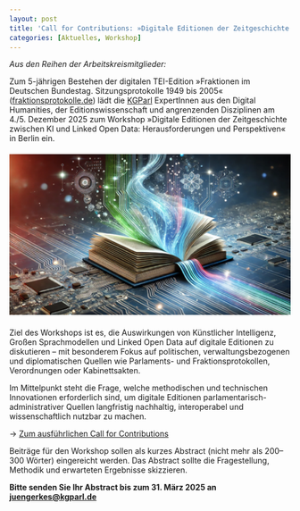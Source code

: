 ```yaml
---
layout: post
title: 'Call for Contributions: »Digitale Editionen der Zeitgeschichte zwischen KI und Linked Open Data: Herausforderungen und Perspektiven«'
categories: [Aktuelles, Workshop]
---
```

*Aus den Reihen der Arbeitskreismitglieder:*

Zum 5-jährigen Bestehen der digitalen TEI-Edition »Fraktionen im Deutschen Bundestag. Sitzungsprotokolle 1949 bis 2005« ([fraktionsprotokolle.de](https://fraktionsprotokolle.de)) lädt die [KGParl](https://kgparl.de) ExpertInnen aus den Digital Humanities, der Editionswissenschaft und angrenzenden Disziplinen am 4./5. Dezember 2025 zum Workshop »Digitale Editionen der Zeitgeschichte zwischen KI und Linked Open Data: Herausforderungen und Perspektiven« in Berlin ein.

<!--more-->

<div style="text-align: left; margin-top: 20px; margin-bottom: 20px;">
  <img src="/assets/image/2025-02-12-DigiEdDallE.jpg" alt="Buch als CPU in einem PCB (KI generiert)">
</div>

Ziel des Workshops ist es, die Auswirkungen von Künstlicher Intelligenz, Großen Sprachmodellen und Linked Open Data auf digitale Editionen zu diskutieren – mit besonderem Fokus auf politischen, verwaltungsbezogenen und diplomatischen Quellen wie Parlaments- und Fraktionsprotokollen, Verordnungen oder Kabinettsakten.

<div style="clear: both;"></div>

Im Mittelpunkt steht die Frage, welche methodischen und technischen Innovationen erforderlich sind, um digitale Editionen parlamentarisch-administrativer Quellen langfristig nachhaltig, interoperabel und wissenschaftlich nutzbar zu machen.

→ [Zum ausführlichen Call for Contributions](https://kgparl.de/wp-content/uploads/2025/02/call-for-contribution-workshop-kgparl-digied-2025-1.pdf)

Beiträge für den Workshop sollen als kurzes Abstract (nicht mehr als 200–300 Wörter) eingereicht werden. Das Abstract sollte die Fragestellung, Methodik und erwarteten Ergebnisse skizzieren.

**Bitte senden Sie Ihr Abstract bis zum 31. März 2025 an juengerkes@kgparl.de**